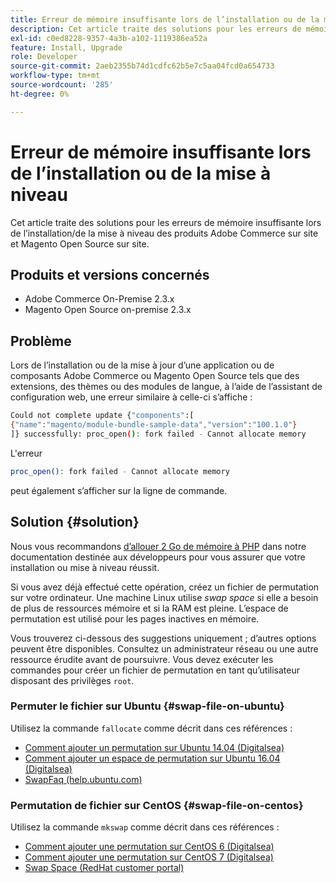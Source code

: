 ```yaml
---
title: Erreur de mémoire insuffisante lors de l’installation ou de la mise à niveau
description: Cet article traite des solutions pour les erreurs de mémoire insuffisante lors de l’installation/de la mise à niveau des produits Adobe Commerce sur site et Magento Open Source sur site.
exl-id: c0ed8228-9357-4a3b-a102-1119386ea52a
feature: Install, Upgrade
role: Developer
source-git-commit: 2aeb2355b74d1cdfc62b5e7c5aa04fcd0a654733
workflow-type: tm+mt
source-wordcount: '285'
ht-degree: 0%

---
```


# Erreur de mémoire insuffisante lors de l’installation ou de la mise à niveau

Cet article traite des solutions pour les erreurs de mémoire insuffisante lors de l’installation/de la mise à niveau des produits Adobe Commerce sur site et Magento Open Source sur site.

## Produits et versions concernés

* Adobe Commerce On-Premise 2.3.x
* Magento Open Source on-premise 2.3.x

## Problème

Lors de l’installation ou de la mise à jour d’une application ou de composants Adobe Commerce ou Magento Open Source tels que des extensions, des thèmes ou des modules de langue, à l’aide de l’assistant de configuration web, une erreur similaire à celle-ci s’affiche :

```bash
Could not complete update {"components":[
{"name":"magento/module-bundle-sample-data","version":"100.1.0"}
]} successfully: proc_open(): fork failed - Cannot allocate memory
```

L&#39;erreur

```bash
proc_open(): fork failed - Cannot allocate memory
```

peut également s’afficher sur la ligne de commande.

## Solution {#solution}

Nous vous recommandons [d’allouer 2 Go de mémoire à PHP](https://experienceleague.adobe.com/fr/docs/commerce-operations/installation-guide/prerequisites/php-settings) dans notre documentation destinée aux développeurs pour vous assurer que votre installation ou mise à niveau réussit.

Si vous avez déjà effectué cette opération, créez un fichier de permutation sur votre ordinateur. Une machine Linux utilise *swap space* si elle a besoin de plus de ressources mémoire et si la RAM est pleine. L’espace de permutation est utilisé pour les pages inactives en mémoire.

Vous trouverez ci-dessous des suggestions uniquement ; d’autres options peuvent être disponibles. Consultez un administrateur réseau ou une autre ressource érudite avant de poursuivre. Vous devez exécuter les commandes pour créer un fichier de permutation en tant qu’utilisateur disposant des privilèges `root`.

### Permuter le fichier sur Ubuntu {#swap-file-on-ubuntu}

Utilisez la commande `fallocate` comme décrit dans ces références :

* [Comment ajouter un permutation sur Ubuntu 14.04 (Digitalsea)](https://www.digitalocean.com/community/tutorials/how-to-add-swap-on-ubuntu-14-04)
* [Comment ajouter un espace de permutation sur Ubuntu 16.04 (Digitalsea)](https://www.digitalocean.com/community/tutorials/how-to-add-swap-space-on-ubuntu-16-04)
* [SwapFaq (help.ubuntu.com)](https://help.ubuntu.com/community/SwapFaq)

### Permutation de fichier sur CentOS {#swap-file-on-centos}

Utilisez la commande `mkswap` comme décrit dans ces références :

* [Comment ajouter une permutation sur CentOS 6 (Digitalsea)](https://www.digitalocean.com/community/tutorials/how-to-add-swap-on-centos-6)
* [Comment ajouter une permutation sur CentOS 7 (Digitalsea)](https://www.digitalocean.com/community/tutorials/how-to-add-swap-on-centos-7)
* [Swap Space (RedHat customer portal)](https://access.redhat.com/documentation/en-US/Red_Hat_Enterprise_Linux/6/html/Storage_Administration_Guide/ch-swapspace.html)
